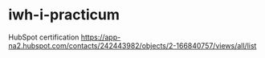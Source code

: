 # iwh-i-practicum
HubSpot certification
https://app-na2.hubspot.com/contacts/242443982/objects/2-166840757/views/all/list 
